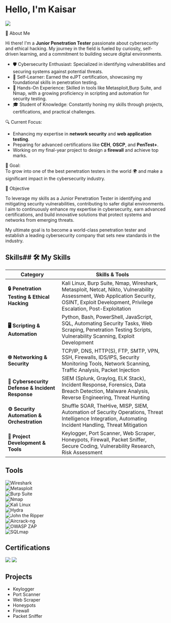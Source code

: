 # Hello, I'm Kaisar
<a href="https://linkedin.com"><img src="https://img.shields.io/badge/-LinkedIn-0072b1?&style=for-the-badge&logo=linkedin&logoColor=white" /></a>


👋 About Me  

Hi there! I'm a **Junior Penetration Tester** passionate about cybersecurity and ethical hacking. My journey in the field is fueled by curiosity, self-driven learning, and a commitment to building secure digital environments.  

- 🛡️ Cybersecurity Enthusiast: Specialized in identifying vulnerabilities and securing systems against potential threats.  
- 🧠 Self-Learner: Earned the eJPT certification, showcasing my foundational skills in penetration testing.  
- 🔧 Hands-On Experience: Skilled in tools like Metasploit,Burp Suite, and Nmap, with a growing proficiency in scripting and automation for security testing.  
- 🎓 Student of Knowledge: Constantly honing my skills through projects, certifications, and practical challenges.  

🔍 Current Focus:  
- Enhancing my expertise in **network security** and **web application testing**.  
- Preparing for advanced certifications like **CEH**, **OSCP**, and **PenTest+**.  
- Working on my final-year project to design a **firewall** and achieve top marks.  

🌟 Goal:  
To grow into one of the best penetration testers in the world 🌍 and make a significant impact in the cybersecurity industry.  

🎯 Objective

To leverage my skills as a Junior Penetration Tester in identifying and mitigating security vulnerabilities, contributing to safer digital environments. I aim to continuously enhance my expertise in cybersecurity, earn advanced certifications, and build innovative solutions that protect systems and networks from emerging threats.

My ultimate goal is to become a world-class penetration tester and establish a leading cybersecurity company that sets new standards in the industry.

## Skills## 🛠️ My Skills

| **Category**                      | **Skills & Tools**                                                                                                                                           |
|-----------------------------------|--------------------------------------------------------------------------------------------------------------------------------------------------------------|
| **🔒 Penetration Testing & Ethical Hacking** | Kali Linux, Burp Suite, Nmap, Wireshark, Metasploit, Netcat, Nikto, Vulnerability Assessment, Web Application Security, OSINT, Exploit Development, Privilege Escalation, Post-Exploitation |
| **🖥️ Scripting & Automation**     | Python, Bash, PowerShell, JavaScript, SQL, Automating Security Tasks, Web Scraping, Penetration Testing Scripts, Vulnerability Scanning, Exploit Development |
| **🌐 Networking & Security**      | TCP/IP, DNS, HTTP(S), FTP, SMTP, VPN, SSH, Firewalls, IDS/IPS, Security Monitoring Tools, Network Scanning, Traffic Analysis, Packet Injection                |
| **🔐 Cybersecurity Defense & Incident Response** | SIEM (Splunk, Graylog, ELK Stack), Incident Response, Forensics, Data Breach Detection, Malware Analysis, Reverse Engineering, Threat Hunting |
| **⚙️ Security Automation & Orchestration** | Shuffle SOAR, TheHive, MISP, SIEM, Automation of Security Operations, Threat Intelligence Integration, Automating Incident Handling, Threat Mitigation |
| **🔧 Project Development & Tools** | Keylogger, Port Scanner, Web Scraper, Honeypots, Firewall, Packet Sniffer, Secure Coding, Vulnerability Research, Risk Assessment                          |


## Tools

![Wireshark](https://img.shields.io/badge/-Wireshark-1679A7?&style=for-the-badge&logo=Wireshark&logoColor=white)  
![Metasploit](https://img.shields.io/badge/-Metasploit-333333?&style=for-the-badge&logo=Metasploit&logoColor=white)  
![Burp Suite](https://img.shields.io/badge/-Burp%20Suite-FF7A00?&style=for-the-badge&logo=PortSwigger&logoColor=white)  
![Nmap](https://img.shields.io/badge/-Nmap-4682B4?&style=for-the-badge&logo=Nmap&logoColor=white)  
![Kali Linux](https://img.shields.io/badge/-Kali%20Linux-557C94?&style=for-the-badge&logo=Kali-Linux&logoColor=white)  
![Hydra](https://img.shields.io/badge/-Hydra-008080?&style=for-the-badge&logo=hydra&logoColor=white)  
![John the Ripper](https://img.shields.io/badge/-John%20the%20Ripper-2E8B57?&style=for-the-badge&logo=JtR&logoColor=white)  
![Aircrack-ng](https://img.shields.io/badge/-Aircrack--ng-00CED1?&style=for-the-badge&logo=Aircrack-ng&logoColor=white)  
![OWASP ZAP](https://img.shields.io/badge/-OWASP%20ZAP-000000?&style=for-the-badge&logo=OWASP&logoColor=white)  
![SQLmap](https://img.shields.io/badge/-SQLmap-B22222?&style=for-the-badge&logo=sqlmap&logoColor=white)  


## Certifications
<img src="https://img.shields.io/badge/-eJPT%20Certified-0052CC?style=for-the-badge&logo=INE&logoColor=white" />
<img src="https://img.shields.io/badge/-TryHackMe%20Junior%20Penetration%20Tester-9B2C2C?style=for-the-badge&logo=TryHackMe&logoColor=white" />

## Projects
- Keylogger
- Port Scanner
- Web Scraper
- Honeypots
- Firewall
- Packet Sniffer

